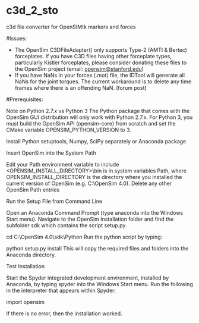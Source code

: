 # c3d_2_sto
 c3d file converter for OpenSIMtk markers and forces

#Issues:

- The OpenSim C3DFileAdapter() only supports Type-2 (AMTI & Bertec) forceplates. If you have C3D files having other forceplate types, particularly Kistler forceplates, please consider donating these files to the OpenSim project (email: opensim@stanford.edu)
- If you have NaNs in your forces (.mot) file, the IDTool will generate all NaNs for the joint torques. The current workaround is to delete any time frames where there is an offending NaN. (forum post)

#Prerequisites:

Note on Python 2.7.x vs Python 3
The Python package that comes with the OpenSim GUI distribution will only work with Python 2.7.x. For Python 3, you must build the OpenSim API (opensim-core) from scratch and set the CMake variable OPENSIM_PYTHON_VERSION to 3.

Install Python setuptools, Numpy, SciPy separately or Anaconda package

Insert OpenSim into the System Path

Edit your Path environment variable to include <OPENSIM_INSTALL_DIRECTORY>\bin is in system variables Path, where OPENSIM_INSTALL_DIRECTORY is the directory where you installed the current version of OpenSim (e.g. C:\OpenSim 4.0). Delete any other OpenSim Path entries

Run the Setup File from Command Line

Open an Anaconda Command Prompt (type anaconda into the Windows Start menu). Navigate to the OpenSim Installation folder and find the subfolder sdk which contains the script setup.py.

cd C:\OpenSim 4.0\sdk\Python
Run the python script by typing:

python setup.py install
This will copy the required files and folders into the Anaconda directory.

Test Installation

Start the Spyder integrated development environment, installed by Anaconda, by typing spyder into the Windows Start menu. Run the following in the interpreter that appears within Spyder:

import opensim

If there is no error, then the installation worked.